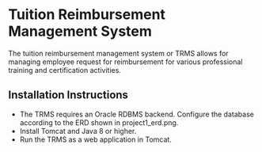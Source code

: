 # Tuition Reimbursement Management System

The tuition reimbursement management system or TRMS allows for managing employee request for reimbursement for various professional training and certification activities.

## Installation Instructions

- The TRMS requires an Oracle RDBMS backend. Configure the database according to the ERD shown in project1_erd.png.
- Install Tomcat and Java 8 or higher.
- Run the TRMS as a web application in Tomcat.
